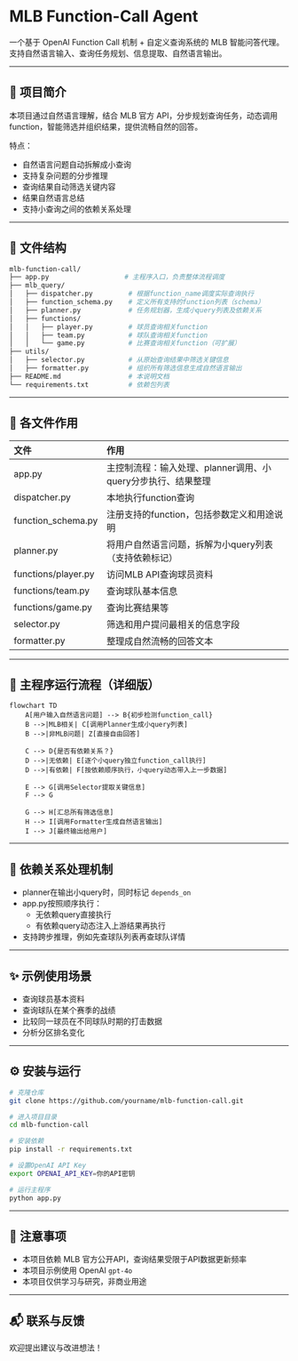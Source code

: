 
# MLB Function-Call Agent

一个基于 OpenAI Function Call 机制 + 自定义查询系统的 MLB 智能问答代理。
支持自然语言输入、查询任务规划、信息提取、自然语言输出。

---

## 📖 项目简介

本项目通过自然语言理解，结合 MLB 官方 API，分步规划查询任务，动态调用 function，智能筛选并组织结果，提供流畅自然的回答。

特点：

- 自然语言问题自动拆解成小查询
- 支持复杂问题的分步推理
- 查询结果自动筛选关键内容
- 结果自然语言总结
- 支持小查询之间的依赖关系处理

---

## 📂 文件结构

```bash
mlb-function-call/
├── app.py                   # 主程序入口，负责整体流程调度
├── mlb_query/
│   ├── dispatcher.py         # 根据function_name调度实际查询执行
│   ├── function_schema.py    # 定义所有支持的function列表（schema）
│   ├── planner.py            # 任务规划器，生成小query列表及依赖关系
│   ├── functions/
│   │   ├── player.py         # 球员查询相关function
│   │   ├── team.py           # 球队查询相关function
│   │   └── game.py           # 比赛查询相关function（可扩展）
├── utils/
│   ├── selector.py           # 从原始查询结果中筛选关键信息
│   ├── formatter.py          # 组织所有筛选信息生成自然语言输出
├── README.md                 # 本说明文档
└── requirements.txt          # 依赖包列表
```

---

## 🧩 各文件作用

| 文件 | 作用 |
|:---|:---|
| app.py | 主控制流程：输入处理、planner调用、小query分步执行、结果整理 |
| dispatcher.py | 本地执行function查询 |
| function_schema.py | 注册支持的function，包括参数定义和用途说明 |
| planner.py | 将用户自然语言问题，拆解为小query列表（支持依赖标记） |
| functions/player.py | 访问MLB API查询球员资料 |
| functions/team.py | 查询球队基本信息 |
| functions/game.py | 查询比赛结果等 |
| selector.py | 筛选和用户提问最相关的信息字段 |
| formatter.py | 整理成自然流畅的回答文本 |

---

## 🚀 主程序运行流程（详细版）

```mermaid
flowchart TD
    A[用户输入自然语言问题] --> B{初步检测function_call}
    B -->|MLB相关| C[调用Planner生成小query列表]
    B -->|非MLB问题| Z[直接自由回答]

    C --> D{是否有依赖关系？}
    D -->|无依赖| E[逐个小query独立function_call执行]
    D -->|有依赖| F[按依赖顺序执行，小query动态带入上一步数据]

    E --> G[调用Selector提取关键信息]
    F --> G

    G --> H[汇总所有筛选信息]
    H --> I[调用Formatter生成自然语言输出]
    I --> J[最终输出给用户]
```

---

## 🧠 依赖关系处理机制

- planner在输出小query时，同时标记 `depends_on`
- app.py按照顺序执行：
  - 无依赖query直接执行
  - 有依赖query动态注入上游结果再执行
- 支持跨步推理，例如先查球队列表再查球队详情

---

## ✨ 示例使用场景

- 查询球员基本资料
- 查询球队在某个赛季的战绩
- 比较同一球员在不同球队时期的打击数据
- 分析分区排名变化

---

## ⚙️ 安装与运行

```bash
# 克隆仓库
git clone https://github.com/yourname/mlb-function-call.git

# 进入项目目录
cd mlb-function-call

# 安装依赖
pip install -r requirements.txt

# 设置OpenAI API Key
export OPENAI_API_KEY=你的API密钥

# 运行主程序
python app.py
```

---

## 📢 注意事项

- 本项目依赖 MLB 官方公开API，查询结果受限于API数据更新频率
- 本项目示例使用 OpenAI `gpt-4o`
- 本项目仅供学习与研究，非商业用途

---

## 📬 联系与反馈

欢迎提出建议与改进想法！